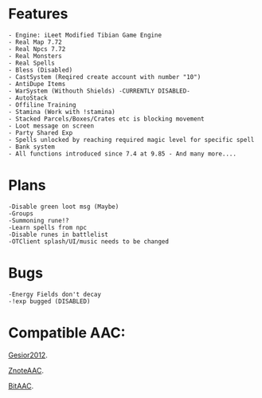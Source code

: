 Features
=
    - Engine: iLeet Modified Tibian Game Engine
    - Real Map 7.72
    - Real Npcs 7.72
    - Real Monsters
    - Real Spells
	- Bless (Disabled)
    - CastSystem (Reqired create account with number "10")
    - AntiDupe Items
    - WarSystem (Withouth Shields) -CURRENTLY DISABLED-
    - AutoStack
    - Offiline Training
    - Stamina (Work with !stamina)
    - Stacked Parcels/Boxes/Crates etc is blocking movement
    - Loot message on screen
    - Party Shared Exp
    - Spells unlocked by reaching required magic level for specific spell
    - Bank system
    - All functions introduced since 7.4 at 9.85 - And many more....

Plans
=
	-Disable green loot msg (Maybe)
	-Groups
	-Summoning rune!?
	-Learn spells from npc
	-Disable runes in battlelist
	-OTClient splash/UI/music needs to be changed
	
Bugs
=
	-Energy Fields don't decay
	-!exp bugged (DISABLED)
	
Compatible AAC:
=

[Gesior2012](https://github.com/gesior/Gesior2012/tree/TFS-0.4_rev_3703%2B).

[ZnoteAAC](https://github.com/Znote/ZnoteAAC).

[BitAAC](https://github.com/bitaac/bitaac).
